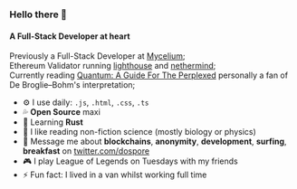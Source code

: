 ### Hello there 👋

#### A Full-Stack Developer at heart

Previously a Full-Stack Developer at [Mycelium](https://mycelium.xyz);<br>
Ethereum Validator running [lighthouse](https://github.com/sigp/lighthouse) and [nethermind](https://nethermind.io/);<br>
Currently reading [Quantum: A Guide For The Perplexed](https://www.goodreads.com/en/book/show/100034) personally a fan of De Broglie–Bohm's interpretation;<br>

- ⚙️ I use daily: `.js`, `.html`, `.css`, `.ts`
- 💦 **Open Source** maxi
- 🌱 Learning **Rust**
- 📕 I like reading non-fiction science (mostly biology or physics)
- 💬 Message me about **blockchains**, **anonymity**, **development**, **surfing**, **breakfast** on [twitter.com/dospore](https://twitter.com/_dospore)
- 🎮 I play League of Legends on Tuesdays with my friends
- ⚡️ Fun fact: I lived in a van whilst working full time
